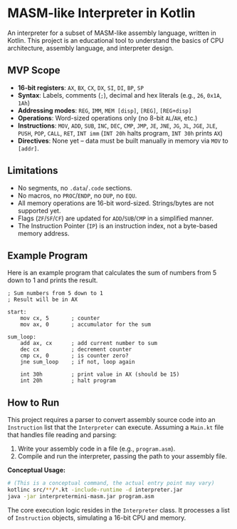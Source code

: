 # MASM-like Interpreter in Kotlin

An interpreter for a subset of MASM-like assembly language, written in Kotlin. This project is an educational tool to understand the basics of CPU architecture, assembly language, and interpreter design.

## MVP Scope

-   **16-bit registers**: `AX`, `BX`, `CX`, `DX`, `SI`, `DI`, `BP`, `SP`
-   **Syntax**: Labels, comments (`;`), decimal and hex literals (e.g., `26`, `0x1A`, `1Ah`)
-   **Addressing modes**: `REG`, `IMM`, `MEM [disp]`, `[REG]`, `[REG+disp]`
-   **Operations**: Word-sized operations only (no 8-bit `AL`/`AH`, etc.)
-   **Instructions**: `MOV`, `ADD`, `SUB`, `INC`, `DEC`, `CMP`, `JMP`, `JE`, `JNE`, `JG`, `JL`, `JGE`, `JLE`, `PUSH`, `POP`, `CALL`, `RET`, `INT imm` (`INT 20h` halts program, `INT 30h` prints `AX`)
-   **Directives**: None yet – data must be built manually in memory via `MOV` to `[addr]`.

## Limitations

-   No segments, no `.data`/`.code` sections.
-   No macros, no `PROC`/`ENDP`, no `DUP`, no `EQU`.
-   All memory operations are 16-bit word-sized. Strings/bytes are not supported yet.
-   Flags (`ZF`/`SF`/`CF`) are updated for `ADD`/`SUB`/`CMP` in a simplified manner.
-   The Instruction Pointer (`IP`) is an instruction index, not a byte-based memory address.

## Example Program

Here is an example program that calculates the sum of numbers from 5 down to 1 and prints the result.

```assembly
; Sum numbers from 5 down to 1
; Result will be in AX

start:
    mov cx, 5       ; counter
    mov ax, 0       ; accumulator for the sum

sum_loop:
    add ax, cx      ; add current number to sum
    dec cx          ; decrement counter
    cmp cx, 0       ; is counter zero?
    jne sum_loop    ; if not, loop again

    int 30h         ; print value in AX (should be 15)
    int 20h         ; halt program
```

## How to Run

This project requires a parser to convert assembly source code into an `Instruction` list that the `Interpreter` can execute. Assuming a `Main.kt` file that handles file reading and parsing:

1.  Write your assembly code in a file (e.g., `program.asm`).
2.  Compile and run the interpreter, passing the path to your assembly file.

**Conceptual Usage:**

```bash
# (This is a conceptual command, the actual entry point may vary)
kotlinc src/**/*.kt -include-runtime -d interpreter.jar
java -jar interpretermini-masm.jar program.asm

```

The core execution logic resides in the `Interpreter` class. It processes a list of `Instruction` objects, simulating a 16-bit CPU and memory.